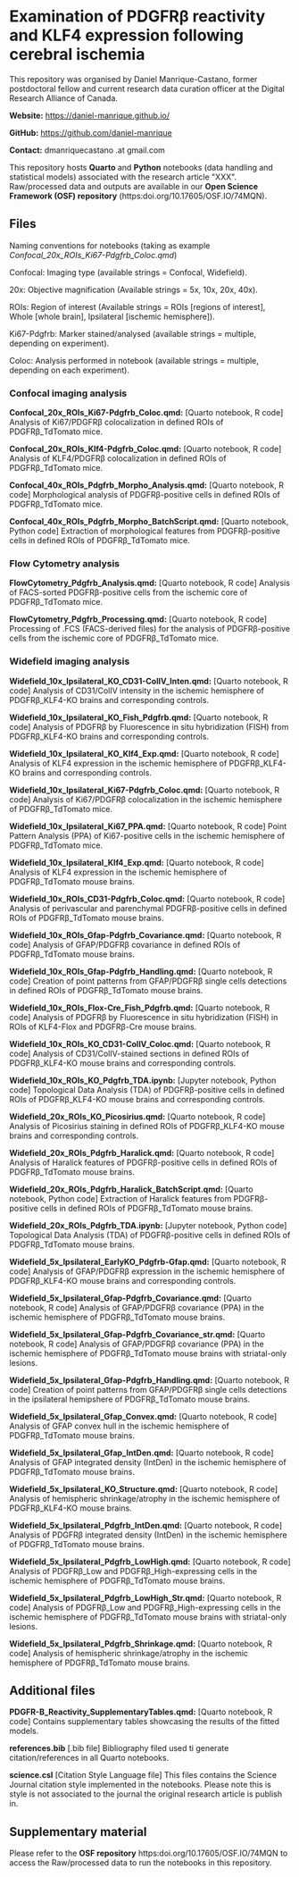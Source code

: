 # Examination of PDGFRβ reactivity and KLF4 expression following cerebral ischemia

This repository was organised by Daniel Manrique-Castano, former postdoctoral fellow and current research data curation officer at the Digital Research Alliance of Canada.

**Website:** https://daniel-manrique.github.io/ 

**GitHub:** https://github.com/daniel-manrique 

**Contact:** dmanriquecastano .at gmail.com 

This repository hosts **Quarto** and **Python** notebooks (data handling and statistical models) associated with the research article "XXX". Raw/processed data and outputs are available in our **Open Science Framework (OSF) repository** (https:doi.org/10.17605/OSF.IO/74MQN).

## Files

Naming conventions for notebooks (taking as example *Confocal_20x_ROIs_Ki67-Pdgfrb_Coloc.qmd*)

Confocal: Imaging type (available strings = Confocal, Widefield). 

20x: Objective magnification (Available strings = 5x, 10x, 20x, 40x). 

ROIs: Region of interest (Available strings = ROIs [regions of interest], Whole [whole brain], Ipsilateral [ischemic hemisphere]). 

Ki67-Pdgfrb: Marker stained/analysed (available strings = multiple, depending on experiment). 

Coloc: Analysis performed in notebook (available strings = multiple, depending on each experiment). 


### Confocal imaging analysis

**Confocal_20x_ROIs_Ki67-Pdgfrb_Coloc.qmd:** [Quarto notebook, R code] Analysis of Ki67/PDGFRβ colocalization in defined ROIs of PDGFRβ_TdTomato mice.

**Confocal_20x_ROIs_Klf4-Pdgfrb_Coloc.qmd:** [Quarto notebook, R code] Analysis of KLF4/PDGFRβ colocalization in defined ROIs of PDGFRβ_TdTomato mice.

**Confocal_40x_ROIs_Pdgfrb_Morpho_Analysis.qmd:** [Quarto notebook, R code] Morphological analysis of PDGFRβ-positive cells in defined ROIs of PDGFRβ_TdTomato mice.

**Confocal_40x_ROIs_Pdgfrb_Morpho_BatchScript.qmd:** [Quarto notebook, Python code] Extraction of morphological features from PDGFRβ-positive cells in defined ROIs of PDGFRβ_TdTomato mice.


### Flow Cytometry analysis

**FlowCytometry_Pdgfrb_Analysis.qmd:** [Quarto notebook, R code] Analysis of FACS-sorted PDGFRβ-positive cells from the ischemic core of PDGFRβ_TdTomato mice.

**FlowCytometry_Pdgfrb_Processing.qmd:** [Quarto notebook, R code] Processing of .FCS (FACS-derived files) for the analysis of PDGFRβ-positive cells from the ischemic core of PDGFRβ_TdTomato mice.


### Widefield imaging analysis

**Widefield_10x_Ipsilateral_KO_CD31-ColIV_Inten.qmd:** [Quarto notebook, R code] Analysis of CD31/ColIV intensity in the ischemic hemisphere of PDGFRβ_KLF4-KO brains and corresponding controls.

**Widefield_10x_Ipsilateral_KO_Fish_Pdgfrb.qmd:** [Quarto notebook, R code] Analysis of PDGFRβ by Fluorescence in situ hybridization (FISH) from PDGFRβ_KLF4-KO brains and corresponding controls.

**Widefield_10x_Ipsilateral_KO_Klf4_Exp.qmd:** [Quarto notebook, R code] Analysis of KLF4 expression in the ischemic hemisphere of PDGFRβ_KLF4-KO brains and corresponding controls.

**Widefield_10x_Ipsilateral_Ki67-Pdgfrb_Coloc.qmd:** [Quarto notebook, R code] Analysis of Ki67/PDGFRβ colocalization in the ischemic hemisphere of PDGFRβ_TdTomato mice.

**Widefield_10x_Ipsilateral_Ki67_PPA.qmd:** [Quarto notebook, R code] Point Pattern Analysis (PPA) of Ki67-positive cells in the ischemic hemisphere of PDGFRβ_TdTomato mice.

**Widefield_10x_Ipsilateral_Klf4_Exp.qmd:** [Quarto notebook, R code] Analysis of KLF4 expression in the ischemic hemisphere of PDGFRβ_TdTomato mouse brains.

**Widefield_10x_ROIs_CD31-Pdgfrb_Coloc.qmd:** [Quarto notebook, R code] Analysis of perivascular and parenchymal PDGFRβ-positive cells in defined ROIs of PDGFRβ_TdTomato mouse brains.

**Widefield_10x_ROIs_Gfap-Pdgfrb_Covariance.qmd:** [Quarto notebook, R code] Analysis of GFAP/PDGFRβ covariance in defined ROIs of PDGFRβ_TdTomato mouse brains.

**Widefield_10x_ROIs_Gfap-Pdgfrb_Handling.qmd:** [Quarto notebook, R code] Creation of point patterns from GFAP/PDGFRβ single cells detections in defined ROIs of PDGFRβ_TdTomato mouse brains.

**Widefield_10x_ROIs_Flox-Cre_Fish_Pdgfrb.qmd:** [Quarto notebook, R code] Analysis of PDGFRβ by Fluorescence in situ hybridization (FISH) in ROIs of KLF4-Flox and PDGFRβ-Cre mouse brains.

**Widefield_10x_ROIs_KO_CD31-ColIV_Coloc.qmd:** [Quarto notebook, R code] Analysis of CD31/ColIV-stained sections in defined ROIs of PDGFRβ_KLF4-KO mouse brains and corresponding controls.
 
**Widefield_10x_ROIs_KO_Pdgfrb_TDA.ipynb:** [Jupyter notebook, Python code] Topological Data Analysis (TDA) of PDGFRβ-positive cells in defined ROIs of PDGFRβ_KLF4-KO mouse brains and corresponding controls. 

**Widefield_20x_ROIs_KO_Picosirius.qmd:** [Quarto notebook, R code] Analysis of Picosirius staining in defined ROIs of PDGFRβ_KLF4-KO mouse brains and corresponding controls.

**Widefield_20x_ROIs_Pdgfrb_Haralick.qmd:** [Quarto notebook, R code] Analysis of Haralick features of PDGFRβ-positive cells in defined ROIs of PDGFRβ_TdTomato mouse brains.

**Widefield_20x_ROIs_Pdgfrb_Haralick_BatchScript.qmd:** [Quarto notebook, Python code] Extraction of Haralick features from PDGFRβ-positive cells in defined ROIs of PDGFRβ_TdTomato mouse brains.

**Widefield_20x_ROIs_Pdgfrb_TDA.ipynb:** [Jupyter notebook, Python code] Topological Data Analysis (TDA) of PDGFRβ-positive cells in defined ROIs of PDGFRβ_TdTomato mouse brains. 

**Widefield_5x_Ipsilateral_EarlyKO_Pdgfrb-Gfap.qmd:** [Quarto notebook, R code] Analysis of GFAP/PDGFRβ expression in the ischemic hemisphere of PDGFRβ_KLF4-KO mouse brains and corresponding controls.

**Widefield_5x_Ipsilateral_Gfap-Pdgfrb_Covariance.qmd:** [Quarto notebook, R code] Analysis of GFAP/PDGFRβ covariance (PPA) in the ischemic hemisphere of PDGFRβ_TdTomato mouse brains.

**Widefield_5x_Ipsilateral_Gfap-Pdgfrb_Covariance_str.qmd:** [Quarto notebook, R code] Analysis of GFAP/PDGFRβ covariance (PPA) in the ischemic hemisphere of PDGFRβ_TdTomato mouse brains with striatal-only lesions.

**Widefield_5x_Ipsilateral_Gfap-Pdgfrb_Handling.qmd:** [Quarto notebook, R code] Creation of point patterns from GFAP/PDGFRβ single cells detections in the ipsilateral hemipshere of PDGFRβ_TdTomato mouse brains.

**Widefield_5x_Ipsilateral_Gfap_Convex.qmd:** [Quarto notebook, R code] Analysis of GFAP convex hull in the ischemic hemisphere of PDGFRβ_TdTomato mouse brains.

**Widefield_5x_Ipsilateral_Gfap_IntDen.qmd:** [Quarto notebook, R code] Analysis of GFAP integrated density (IntDen) in the ischemic hemisphere of PDGFRβ_TdTomato mouse brains.

**Widefield_5x_Ipsilateral_KO_Structure.qmd:** [Quarto notebook, R code] Analysis of hemispheric shrinkage/atrophy in the ischemic hemisphere of PDGFRβ_KLF4-KO mouse brains.

**Widefield_5x_Ipsilateral_Pdgfrb_IntDen.qmd:** [Quarto notebook, R code] Analysis of PDGFRβ integrated density (IntDen) in the ischemic hemisphere of PDGFRβ_TdTomato mouse brains.

**Widefield_5x_Ipsilateral_Pdgfrb_LowHigh.qmd:** [Quarto notebook, R code] Analysis of PDGFRβ_Low and PDGFRβ_High-expressing cells in the ischemic hemisphere of PDGFRβ_TdTomato mouse brains.

**Widefield_5x_Ipsilateral_Pdgfrb_LowHigh_Str.qmd:** [Quarto notebook, R code] Analysis of PDGFRβ_Low and PDGFRβ_High-expressing cells in the ischemic hemisphere of PDGFRβ_TdTomato mouse brains with striatal-only lesions.

**Widefield_5x_Ipsilateral_Pdgfrb_Shrinkage.qmd:** [Quarto notebook, R code] Analysis of hemispheric shrinkage/atrophy in the ischemic hemisphere of PDGFRβ_TdTomato mouse brains.


## Additional files

**PDGFR-B_Reactivity_SupplementaryTables.qmd:** [Quarto notebook, R code] Contains supplementary tables showcasing the results of the fitted models. 

**references.bib** [.bib file] Bibliography filed used ti generate citation/references in all Quarto notebooks. 

**science.csl** [Citation Style Language file] This files contains the Science Journal citation style implemented in the notebooks. Please note this is style is not associated to the journal the original research article is publish in. 


## Supplementary material

Please refer to the **OSF repository** https:doi.org/10.17605/OSF.IO/74MQN to access the Raw/processed data to run the notebooks in this repository.